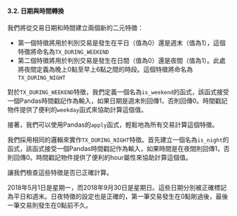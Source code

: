 #### 3.2. 日期與時間轉換

我們將從交易日期和時間建立兩個新的二元特徵：

- 第一個特徵將用於判別交易是發生在平日（值為0）還是週末（值為1），這個特徵將命名為`TX_DURING_WEEKEND`
- 第二個特徵將用於判別交易是發生在日間（值為0）還是夜間（值為1）。此處將夜間定義為晚上0點至早上6點之間的時段。這個特徵將命名為`TX_DURING_NIGHT`

對於`TX_DURING_WEEKEND`特徵，我們定義一個名為`is_weekend`的函式，該函式接受一個Pandas時間戳記作為輸入，如果日期是週末則回傳1，否則回傳0。時間戳記物件提供了便利的`weekday`函式來協助計算這個值。

接著，我們可以使用Pandas的`apply`函式，輕鬆地為所有交易計算這個特徵。

我們採用相同的邏輯來實作`TX_DURING_NIGHT`特徵。首先建立一個名為`is_night`的函式，該函式接受一個Pandas時間戳記作為輸入，如果時間是在夜間則回傳1，否則回傳0。時間戳記物件提供了便利的hour屬性來協助計算這個值。

讓我們檢查這些特徵是否已正確計算。

2018年5月1日是星期一，而2018年9月30日是星期日。這些日期分別被正確標記為平日和週末。日夜特徵的設定也是正確的，第一筆交易發生在0點剛過後，最後一筆交易則發生在0點前不久。
